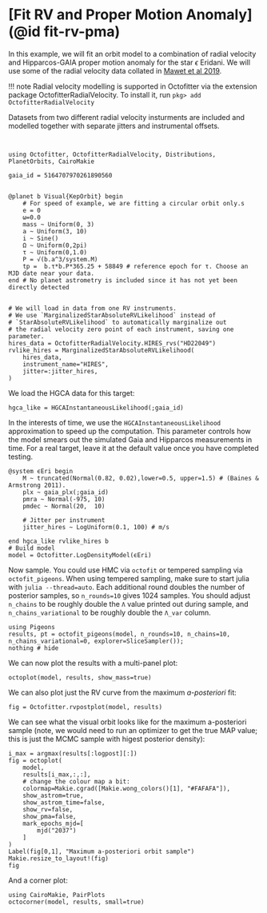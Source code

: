 # [Fit RV and Proper Motion Anomaly](@id fit-rv-pma)

In this example, we will fit an orbit model to a combination of radial velocity and Hipparcos-GAIA proper motion anomaly for the star $\epsilon$ Eridani. We will use some of the radial velocity data collated in [Mawet et al 2019](https://iopscience.iop.org/article/10.3847/1538-3881/aaef8a).

!!! note
    Radial velocity modelling is supported in Octofitter via the extension package OctofitterRadialVelocity. To install it, run 
    `pkg> add OctofitterRadialVelocity`

Datasets from two different radial velocity insturments are included and modelled together with separate jitters and instrumental offsets.


```@example 1


using Octofitter, OctofitterRadialVelocity, Distributions, PlanetOrbits, CairoMakie

gaia_id = 5164707970261890560 


@planet b Visual{KepOrbit} begin
    # For speed of example, we are fitting a circular orbit only.s
    e = 0
    ω=0.0
    mass ~ Uniform(0, 3)
    a ~ Uniform(3, 10)
    i ~ Sine()
    Ω ~ Uniform(0,2pi)
    τ ~ Uniform(0,1.0)
    P = √(b.a^3/system.M)
    tp =  b.τ*b.P*365.25 + 58849 # reference epoch for τ. Choose an MJD date near your data.
end # No planet astrometry is included since it has not yet been directly detected


# We will load in data from one RV instruments.
# We use `MarginalizedStarAbsoluteRVLikelihood` instead of 
# `StarAbsoluteRVLikelihood` to automatically marginalize out
# the radial velocity zero point of each instrument, saving one parameter.
hires_data = OctofitterRadialVelocity.HIRES_rvs("HD22049")
rvlike_hires = MarginalizedStarAbsoluteRVLikelihood(
    hires_data,
    instrument_name="HIRES",
    jitter=:jitter_hires,
)
```

We load the HGCA data for this target:
```@example 1
hgca_like = HGCAInstantaneousLikelihood(;gaia_id)
```
In the interests of time, we use the `HGCAInstantaneousLikelihood` approximation to speed up the computation. This parameter controls how the model smears out the simulated Gaia and Hipparcos measurements in time. For a real target, leave it at the default value once you have completed testing.


```@example 1
@system ϵEri begin
    M ~ truncated(Normal(0.82, 0.02),lower=0.5, upper=1.5) # (Baines & Armstrong 2011).
    plx ~ gaia_plx(;gaia_id)
    pmra ~ Normal(-975, 10)
    pmdec ~ Normal(20,  10)

    # Jitter per instrument
    jitter_hires ~ LogUniform(0.1, 100) # m/s

end hgca_like rvlike_hires b
# Build model
model = Octofitter.LogDensityModel(ϵEri)
```


Now sample. You could use HMC via `octofit` or tempered sampling via `octofit_pigeons`. When using tempered sampling, make sure to start julia with `julia --thread=auto`. Each additional round doubles the number of posterior samples, so `n_rounds=10` gives 1024 samples. You should adjust `n_chains` to be roughly double the `Λ` value printed out during sample, and `n_chains_variational` to be roughly double the `Λ_var` column. 
```@example 1
using Pigeons
results, pt = octofit_pigeons(model, n_rounds=10, n_chains=10, n_chains_variational=0, explorer=SliceSampler());
nothing # hide
```

We can now plot the results with a multi-panel plot:
```@example 1
octoplot(model, results, show_mass=true)
```


We can also plot just the RV curve from the maximum *a-posteriori* fit:
```@example 1
fig = Octofitter.rvpostplot(model, results)
```

We can see what the visual orbit looks like for the maximum a-posteriori sample (note, we would need to run an optimizer to get the true MAP value; this is just the MCMC sample with higest posterior density):
```@example 1
i_max = argmax(results[:logpost][:])
fig = octoplot(
    model,
    results[i_max,:,:],
    # change the colour map a bit:
    colormap=Makie.cgrad([Makie.wong_colors()[1], "#FAFAFA"]),
    show_astrom=true,
    show_astrom_time=false,
    show_rv=false,
    show_pma=false,
    mark_epochs_mjd=[
        mjd("2037")
    ]
)
Label(fig[0,1], "Maximum a-posteriori orbit sample")
Makie.resize_to_layout!(fig)
fig
```


And a corner plot:
```@example 1
using CairoMakie, PairPlots
octocorner(model, results, small=true)
```